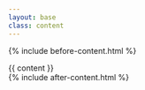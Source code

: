 ```yaml
---
layout: base
class: content
---
```


{% include before-content.html %}
<main class="main">
    {{ content }}
</main>
{% include after-content.html %}
